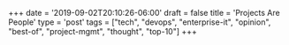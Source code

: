 +++
date = '2019-09-02T20:10:26-06:00'
draft = false
title = 'Projects Are People'
type = 'post'
tags = ["tech", "devops", "enterprise-it", "opinion", "best-of", "project-mgmt", "thought", "top-10"]
+++